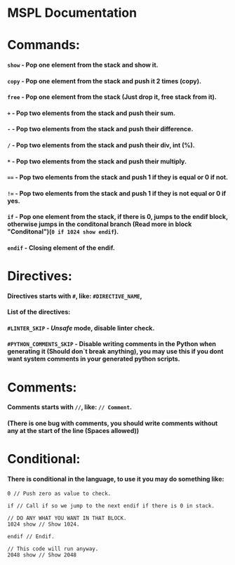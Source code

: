 # MSPL Documentation

# Commands:
#### `show` - Pop one element from the stack and show it.
#### `copy` - Pop one element from the stack and push it 2 times (copy).
#### `free` - Pop one element from the stack (Just drop it, free stack from it).
#### `+` - Pop two elements from the stack and push their sum.
#### `-` - Pop two elements from the stack and push their difference.
#### `/` - Pop two elements from the stack and push their div, int (%).
#### `*` - Pop two elements from the stack and push their multiply.
#### `==` - Pop two elements from the stack and push 1 if they is equal or 0 if not.
#### `!=` - Pop two elements from the stack and push 1 if they is not equal or 0 if yes.
#### `if` - Pop one element from the stack, if there is 0, jumps to the endif block, otherwise jumps in the conditonal branch (Read more in block "Conditonal")(`0 if 1024 show endif`).
#### `endif` - Closing element of the endif.

# Directives:
#### Directives starts with `#`, like: `#DIRECTIVE_NAME`,
#### List of the directives:
#### `#LINTER_SKIP` - *Unsafe* mode, disable linter check.
#### `#PYTHON_COMMENTS_SKIP` - Disable writing comments in the Python when generating it (Should don`t break anything), you may use this if you dont want system comments in your generated python scripts.
# Comments:
#### Comments starts with `//`, like: `// Comment`.
#### (There is one bug with comments, you should write comments without any at the start of the line (Spaces allowed))

# Conditional:
#### There is conditional in the language, to use it you may do something like:
```
0 // Push zero as value to check.

if // Call if so we jump to the next endif if there is 0 in stack.

// DO ANY WHAT YOU WANT IN THAT BLOCK.
1024 show // Show 1024.

endif // Endif.

// This code will run anyway.
2048 show // Show 2048
```
